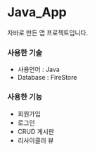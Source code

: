 # Java_App
자바로 만든 앱 프로젝트입니다.

### 사용한 기술
- 사용언어 : Java
- Database : FireStore

### 사용한 기능
- 회원가입
- 로그인
- CRUD 게시판
- 리사이클러 뷰
